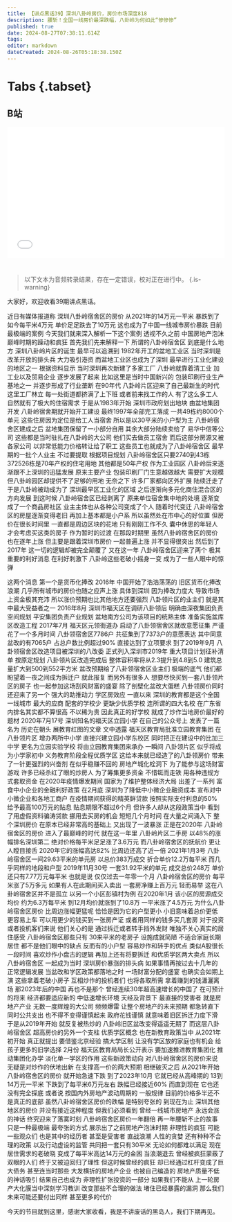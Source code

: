```yaml
---
title: 【讲点黑话39】深圳八卦岭房价，房价市场深度818
description: 腰斩！全国一线房价最深跌幅，八卦岭为何如此“惨惨惨”
published: true
date: 2024-08-27T07:38:11.614Z
tags: 
editor: markdown
dateCreated: 2024-08-26T05:18:38.150Z
---
```


# Tabs {.tabset}

## B站

<div style="position: relative; padding: 30% 45%;">
<iframe style="position: absolute; width: 100%; height: 100%; left: 0; top: 0;" src="//player.bilibili.com/player.html?&bvid=BV1ME421w7xY&page=1&as_wide=1&high_quality=1&danmaku=1&autoplay=0" scrolling="no" border="0" frameborder="no" framespacing="0" allowfullscreen="true"></iframe>
</div>


#

> 以下文本为音频转录结果，存在一定错误，校对正在进行中。
{.is-warning}

大家好，欢迎收看39期讲点黑话。

近日有媒体报道称
深圳八卦岭宿舍区的房价
从2021年的14万元一平米
暴跌到了如今每平米4万元
单价足足跌去了10万元
这也成为了中国一线城市房价暴跌
目前最极端的案例
今天我们就来深入解析一下这个案例
透视不久之前
中国房地产泡沫
巅峰时期的躁动和疯狂
首先我们先来解释一下
所谓的八卦岭宿舍区
到底是什么地方
深圳八卦岭片区的诞生
最早可以追溯到
1982年开工的盆地工业区
当时深圳是改革开放的排头兵
大力吸引港资
而盆地工业区也成为了深圳
最早进行工业化建设的地区之一
根据资料显示
当时深圳再次新建了多家工厂
八卦岭就靠着清工业
加工业以及贸易企业
逐步发展了起来
比如这里是当时中国新兴的
包装印刷行业生产基地之一
并逐步形成了行业垄断
在90年代
八卦岭片区迎来了自己最新生的时代
这里工厂林立
每一处街道都挤满了上下班
或者前来找工作的人
有了这么多工人
自然就有了极大的住宿需求
于是从1983年开始
深圳市政府划出地块
由盆地集团开发
八卦岭宿舍期就开始开工建设
最终1997年全部完工落成
一共49栋约8000个单元
这些住房因为定位是给工人当宿舍
所以是以30平米的小户型为主
八卦岭宿舍区建成之后
盆地集团保留了一小部分自用
其余大部分陆续卖给了
易华中信等公司
这些都是当时驻扎在八卦岭的大公司
他们买去做员工宿舍
而后这部分房源又被各家公司
以非常低能力价格转让给了职工
这些员工也就成为了八卦岭宿舍区
最早期的一批个人业主
不过要提取
根据项目规划
八卦岭宿舍区只要2740到43栋
372526栋是70年产权的住宅用地
其他都是50年产权
作为工业园区
八卦岭后来逐渐跟不上深圳的迅猛发展
原来主要产业
包装印刷厂门生意越做越大
需要扩大规模
但八卦岭园区却提供不了足够的用地
无奈之下
许多厂家都向区外扩展
陆续迁走了
于是八卦岭被动成为了
深圳最早区工业化的区域
之后逐渐向多元化商住混合区的方向发展
到这时候
八卦岭宿舍区已经剥离了
原来单位宿舍集中地的处境
逐渐变成了一个商品房社区
业主主体也从各种公司变成了个人
随着时代变迁
八卦岭宿舍区的房屋逐渐变得老旧
再加上基本都是小户系
所以虽然处在市中心的好位置
但房价在很长时间里
一直都是周边区块的花地
只有刚刚工作不久
囊中休思的年轻人
才会考虑买这类的房子
作为暂时的过渡
在那段时期里
虽然八卦岭宿舍区的房价
也在逐年上涨
但主要是跟着深圳市房价
一起普遍上涨
并不显得很突出
然后到了2017年
这一切的逻辑却被完全颠覆了
又在这一年
八卦岭宿舍区迎来了两个
极其重要的利好消息
在利好刺激下
八卦岭这些老破小摇身一变
成为了一些人眼中的惊弹


这两个消息
第一个是货币化捧改
2016年
中国开始了浩浩荡荡的
旧区货币化捧改浪潮
几乎所有城市的房价也随之应声上涨
具体到深圳
因为捧改力度大
导致市场上资金极其充沛
所以涨价预期也比其他地方还要强烈
八卦领片区的业主们
就是其中最大受益者之一
2016年8月
深圳市福天区在调研八卦领后
明确由深夜集团负责空间规划
平安集团负责产业规划
盆地南方公司为该项目的统熟主体
准备实施盆库区改造工程
2017年7月
福天区元领街道办
启动了八卦领宿舍区就改意愿征集
严谨花了一个多月时间
八卦领宿舍区7786户
共征集到了7373户的意愿表达
其中同意盆改的有7065户
占总户数比例超过90%
直接达到了立项要求
到了2019年9月
八卦领宿舍区改造项目被深圳的八改委
正式列入深圳市2019年
重大项目计划征补清单
按原定规划
八卦领片区改造完成后
整体容积率将从2.3提升到4.8到5.0
建筑总量扩大到500到552平方米
盆改预期给了八卦领宿舍区业主们
极端的底气
他们都盼望着一夜之间成为拆迁户
就此报复
而另外有很多人
想要尽快买到一套八卦领片区的房子
也一起参加这场刮风财富的盛宴
除了剖壁化盆改大蛋糕
八卦领房价同时还迎来了另一个
强大的助推动力
学区房效应
一直以来
深圳的教育都是这个全国一线城市
最大的应商
配套的学校少
更缺少优质学校
连所谓的四大名校
在广东省内排名其实都不算很高
不以稀为贵
因此真正的好学校
就成了炒作当地房价最好的题材
2020年7月17号
深圳知名的福天区立园小学
在自己的公众号上
发表了一篇名为
历史在朝头
展教育红图的文章
文中透露
福天区教育局批准立园教育集团
在八卦领片区
增办两所中小学
直接兴建立园小学东校区
同时把正在建设中的比加三中学
更名为立园实验学校
将由立园教育集团来承办
一瞬间
八卦领片区
似乎将成为小学家初中
义务教育阶段全程优质学区
这给本来就已经造了的八卦领房价
带来了一针更强烈的兴奋剂
在似乎稳赚不回的
房地产城化栓洞下
为了能参与这场财富游戏
许多已经杀红了眼的炒房人
为了筹集更多资金
不惜铤而走铁
用各种违规方式套取资金
在2020年疫情爆发期间
国家为了维护整体经济大局
出差了一系列
富食中小企业的金融利好政策
在2月底
深圳为了降低中小微企业融资成本
宣布对中小微企业和各地工商户
在疫情期间获得的精英鲜贷款
按照实际支付利息的50%
给予最高100万元的贴息
贴息期限不超过6个月
但许多人却从这段政策当中
看到了用虚假资料骗涛贷款
挪用去买房的机会
短短几个月时间
在大量之间涌入下
整个深圳房价
在原本已经非常高的基础上
又出现了一波暴涨
正是在2020年
八卦岭宿舍区的房价
进入了最巅峰的时代
就在这一年里
八卦岭片区二手房
以48%的涨幅排名深圳第二
绝对价格每平米足足涨了3.6万元
而八卦岭宿舍区的抚航价
更让人瞠目接舌
2020年它的涨幅高达82%
比周边还高了近一倍
2021年1月3号
八卦岭宿舍区一间29.63平米的单元房
以总价383万成交
折合单价12.2万每平米
而几乎同样的地段和户型
2019年11月30号
一套31.92平米的单元
成交总价248万
单价还只有7.77万元每平米
也就是说
仅仅过去一年零一个月
八卦岭宿舍区的房价
每平米涨了5万多元
如果有人在此期间买入卖出
一套房净赚上百万元
轻而易举
这在八卦岭宿舍区并不是孤立
以另一个小区彭镇村为例
在2020年1月
该小区的房源成交均价
约为6.3万每平米
到12月均价就涨到了10.8万
一平米涨了4.5万元
为什么八卦岭宿舍区房价
比周边涨幅更猛呢
恰恰是因为它的户型更小
小旧意味着总价更低
更容易上车
可以用更少的钱买到一张房产证
或者用同样的钱多买几套房
对于投资或者投机客们来说
他们关心的是
通过拆迁或者转手挡外发财
唯独不关心真实的居住感受
八卦岭宿舍区那些只有
30来平米的老房子
设施成就简陋
不适合家庭长期居住
都不是他们眼中的缺点
反而有的小户型
容易炒作和转手的优点
类似A股很长一段时间
喜欢炒作小盘古的逻辑
再加上还有将要拆迁
和优质学区两大卖点
所以八卦岭宿舍区
一起成为当时
深圳房价暴涨的排头病
如果事情再按过去十几年的
正常逻辑发展
当盆改和学区政策都落地之时
一场财富分配的盛宴
也确实会如期上演
这些拿着老破小房子
互相炒作的投机者们
也将各取所需
拿着赚到的钱瀟灑离场
那2023年后的中国
再也不是那个
曾经连续30年超高速增长的中国了
在可预计的将来
经济都要适应新的
中低速增长环境
天经及背景下
最直接的受害者
就是房地产产业
无数一度辉煌的大公司
频频爆雷
让整个房地产的未来预期
都急转直下
同时公共支出
也不得不变得谨慎起来
政府花钱谨慎
就意味着旧区拆迁力度下滑
于是从2019年开始
就反复被热炒的
八卦岭旧区盆改变得遥遥无期了
而这层八卦岭宿舍区
超高房价的另外一个支柱
优质学区概念
也在新教育政策当中
从2021年初开始
真正就提出
要借鉴北京经验
搞大学区制
让没有学区放的家庭也有机会
给孩子更多的旧学选择
2月份
福天区教育局局长公开表示
要加速推进教育集团化
推动集团化办学
淡化单一学区的作用
这些新政策动向
对八卦岭宿舍区的房价来说
无疑是对炒作的伏地出新
在支撑高一价的两大预期
相继破灭之后
从2021年开始
八卦岭宿舍区的房价
就开始急速下跌
到了2023年10月
它就已经从高峰期的
13到14万元一平米
下跌到了每平米6万元左右
跌幅已经接近60%
而直到现在
它也还没有完全探底
或者说
按国内外房地产波动周期的
一般规律
目前的价格多半还不是真正的底部
虽然八卦岭宿舍区房价的跌幅
是特别夸张的
到现在为止
深圳其他地区的房价
并没有接近这种程度
但我们必须看到
曾经一线城市房地产
永远会涨的神话
终究迎来了落寞时刻
八卦岭宿舍区房价一年翻倍
再一年腰斩不止的故事
只是一种最极端
最夸张的方式
展示出了之前房地产泡沫时期
非理性的疯狂
可能一些观众们
也是其中的经历者
甚至是受害者
直战浪潮
人性的贪婪
还有种种不合理的政策
以及行动虚设的监管
共同把一套只有30平米
无论如何都难以满足
现在居住需求的老破晓
变成了每平米高达14万元的金困
当浪潮退去
曾经被疯狂蒙蔽了双眼的人们
终于又被迫回归了理性
但这时候曾经的疯狂
却已经通过杠杆变成了巨大债务
甚至连当时那些
大发横折的房地产企业
也被自己编造的
房地产质量不低的神话吸引
结果自己也成为
非理性扩张投资的一部分
如果我们不能从
上一轮房产大化膜当中深刻学习教训
改变那些不合理的做法
堵住已经暴露的漏洞
那么我们未来可能还要付出同样
甚至更多的代价

今天的节目就到这里，感谢大家收看，我是不讲废话的黑岛人，我们下期再见。
